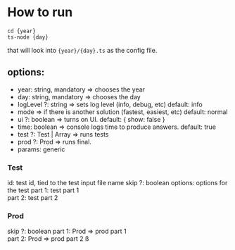 # How to run

    cd {year}
    ts-node {day}

that will look into `{year}/{day}.ts` as the config file.

## options: 

* year: string, mandatory => chooses the year 
* day: string, mandatory => chooses the day 
* logLevel ?: string => sets log level (info, debug, etc) default: info
* mode => if there is another solution (fastest, easiest, etc) default: normal 
* ui ?: boolean => turns on UI. default: { show: false }
* time: boolean => console logs time to produce answers. default: true
* test ?: Test | Array<Test> => runs tests
* prod ?: Prod => runs final.  
* params: generic

### Test

id: test id, tied to the test input file name
skip ?: boolean 
options: options for the test
part 1: test part 1  
part 2: test part 2 

### Prod

skip ?: boolean
part 1: Prod => prod part 1  
part 2: Prod => prod part 2 
ß
